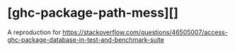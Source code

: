# [ghc-package-path-mess][]

A reproduction for https://stackoverflow.com/questions/46505007/access-ghc-package-database-in-test-and-benchmark-suite
